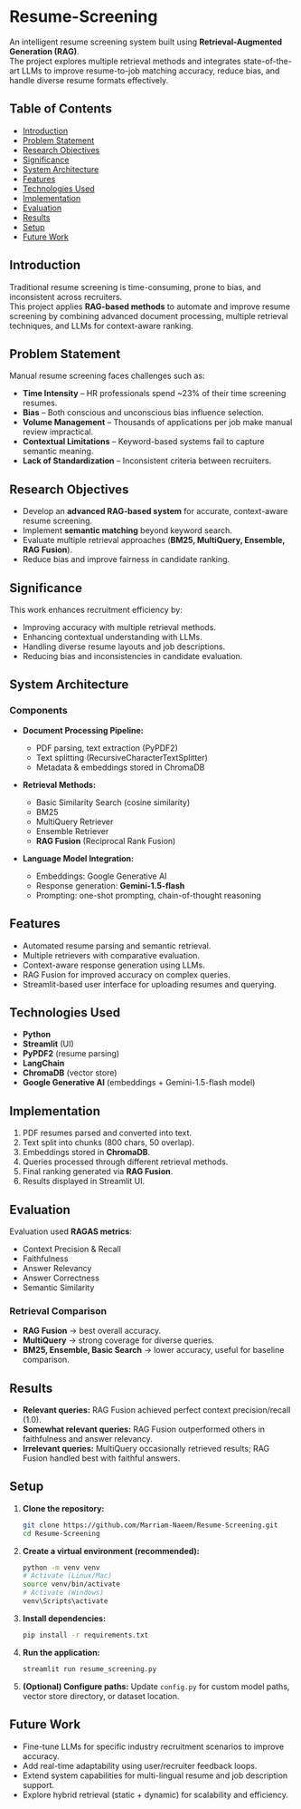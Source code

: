 # Resume-Screening

An intelligent resume screening system built using **Retrieval-Augmented Generation (RAG)**.  
The project explores multiple retrieval methods and integrates state-of-the-art LLMs to improve resume-to-job matching accuracy, reduce bias, and handle diverse resume formats effectively.

## Table of Contents
- [Introduction](#introduction)
- [Problem Statement](#problem-statement)
- [Research Objectives](#research-objectives)
- [Significance](#significance)
- [System Architecture](#system-architecture)
- [Features](#features)
- [Technologies Used](#technologies-used)
- [Implementation](#implementation)
- [Evaluation](#evaluation)
- [Results](#results)
- [Setup](#setup)
- [Future Work](#future-work)

## Introduction
Traditional resume screening is time-consuming, prone to bias, and inconsistent across recruiters.  
This project applies **RAG-based methods** to automate and improve resume screening by combining advanced document processing, multiple retrieval techniques, and LLMs for context-aware ranking.

## Problem Statement
Manual resume screening faces challenges such as:
- **Time Intensity** – HR professionals spend ~23% of their time screening resumes.  
- **Bias** – Both conscious and unconscious bias influence selection.  
- **Volume Management** – Thousands of applications per job make manual review impractical.  
- **Contextual Limitations** – Keyword-based systems fail to capture semantic meaning.  
- **Lack of Standardization** – Inconsistent criteria between recruiters.  

## Research Objectives
- Develop an **advanced RAG-based system** for accurate, context-aware resume screening.  
- Implement **semantic matching** beyond keyword search.  
- Evaluate multiple retrieval approaches (**BM25, MultiQuery, Ensemble, RAG Fusion**).  
- Reduce bias and improve fairness in candidate ranking.  

## Significance
This work enhances recruitment efficiency by:  
- Improving accuracy with multiple retrieval methods.  
- Enhancing contextual understanding with LLMs.  
- Handling diverse resume layouts and job descriptions.  
- Reducing bias and inconsistencies in candidate evaluation.  

## System Architecture

### Components
- **Document Processing Pipeline:**  
  - PDF parsing, text extraction (PyPDF2)  
  - Text splitting (RecursiveCharacterTextSplitter)  
  - Metadata & embeddings stored in ChromaDB  

- **Retrieval Methods:**  
  - Basic Similarity Search (cosine similarity)  
  - BM25  
  - MultiQuery Retriever  
  - Ensemble Retriever  
  - **RAG Fusion** (Reciprocal Rank Fusion)  

- **Language Model Integration:**  
  - Embeddings: Google Generative AI  
  - Response generation: **Gemini-1.5-flash**  
  - Prompting: one-shot prompting, chain-of-thought reasoning  

## Features
- Automated resume parsing and semantic retrieval.  
- Multiple retrievers with comparative evaluation.  
- Context-aware response generation using LLMs.  
- RAG Fusion for improved accuracy on complex queries.  
- Streamlit-based user interface for uploading resumes and querying.  

## Technologies Used
- **Python**  
- **Streamlit** (UI)  
- **PyPDF2** (resume parsing)  
- **LangChain**  
- **ChromaDB** (vector store)  
- **Google Generative AI** (embeddings + Gemini-1.5-flash model)  

## Implementation
1. PDF resumes parsed and converted into text.  
2. Text split into chunks (800 chars, 50 overlap).  
3. Embeddings stored in **ChromaDB**.  
4. Queries processed through different retrieval methods.  
5. Final ranking generated via **RAG Fusion**.  
6. Results displayed in Streamlit UI.  

## Evaluation
Evaluation used **RAGAS metrics**:  
- Context Precision & Recall  
- Faithfulness  
- Answer Relevancy  
- Answer Correctness  
- Semantic Similarity  

### Retrieval Comparison
- **RAG Fusion** → best overall accuracy.  
- **MultiQuery** → strong coverage for diverse queries.  
- **BM25, Ensemble, Basic Search** → lower accuracy, useful for baseline comparison.  

## Results
- **Relevant queries:** RAG Fusion achieved perfect context precision/recall (1.0).  
- **Somewhat relevant queries:** RAG Fusion outperformed others in faithfulness and answer relevancy.  
- **Irrelevant queries:** MultiQuery occasionally retrieved results; RAG Fusion handled best with faithful answers.  

## Setup

1. **Clone the repository:**

    ```bash
    git clone https://github.com/Marriam-Naeem/Resume-Screening.git
    cd Resume-Screening
    ```

2. **Create a virtual environment (recommended):**

    ```bash
    python -m venv venv
    # Activate (Linux/Mac)
    source venv/bin/activate
    # Activate (Windows)
    venv\Scripts\activate
    ```

3. **Install dependencies:**

    ```bash
    pip install -r requirements.txt
    ```

4. **Run the application:**

    ```bash
    streamlit run resume_screening.py
    ```

5. **(Optional) Configure paths:**
   Update `config.py` for custom model paths, vector store directory, or dataset location.

## Future Work

- Fine-tune LLMs for specific industry recruitment scenarios to improve accuracy.  
- Add real-time adaptability using user/recruiter feedback loops.  
- Extend system capabilities for multi-lingual resume and job description support.  
- Explore hybrid retrieval (static + dynamic) for scalability and efficiency.  

